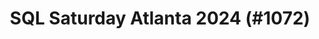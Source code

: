 ---
layout: event
title: "SQL Saturday Atlanta 2024 (#1072)"
subtitle: ""
tags: ["Atlanta", "Georgia", "USA", "physical", "2024", "North America", "BI"]
thumb: /assets/img/logos/Just_icon_Color_small.png
comments: false
data: SQLSat1072
testevent: 1
---